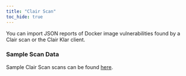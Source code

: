 ```yaml
---
title: "Clair Scan"
toc_hide: true
---
```

You can import JSON reports of Docker image vulnerabilities found by a Clair scan or the Clair Klar client.

### Sample Scan Data
Sample Clair Scan scans can be found [here](https://github.com/DefectDojo/django-DefectDojo/tree/master/unittests/scans/clair).